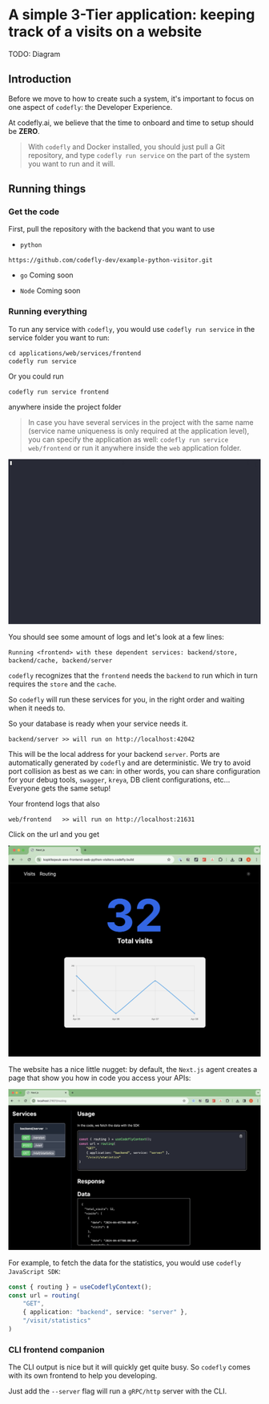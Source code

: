 # A simple 3-Tier application: keeping track of a visits on a website

TODO: Diagram

## Introduction

Before we move to how to create such a system, it's important to focus on one aspect of `codefly`: the Developer Experience.

At codefly.ai, we believe that the time to onboard and time to setup should be **ZERO**.

> With `codefly` and Docker installed, you should just pull a Git repository, and type
> `codefly run service`
> on the part of the system you want to run and it will.


## Running things

### Get the code

First, pull the repository with the backend that you want to use

- `python`
```shell
https://github.com/codefly-dev/example-python-visitor.git
```

- `go`
Coming soon

- `Node`
Coming soon

### Running everything

To run any service with `codefly`, you would use `codefly run service` in the service folder you want to run:

```shell
cd applications/web/services/frontend
codefly run service
```

Or you could run

```shell
codefly run service frontend
```
anywhere inside the project folder

> In case you have several services in the project with the same name (service name uniqueness is only required at the application level), you can specify the application as well:
> `codefly run service web/frontend` or run it anywhere inside the `web` application folder.

![logs](../../assets/images/tutorials/website-visits/run.gif)

You should see some amount of logs and let's look at a few lines:

```shell
Running <frontend> with these dependent services: backend/store, backend/cache, backend/server
```

`codefly` recognizes that the `frontend` needs the `backend` to run which in turn requires the `store` and the `cache`.

So `codefly` will run these services for you, in the right order and waiting when it needs to.

So your database is ready when your service needs it.

```shell
backend/server >> will run on http://localhost:42042
```

This will be the local address for your backend `server`.
Ports are automatically generated by `codefly` and are deterministic.
We try to avoid port collision as best as we can: in other words, you can share configuration for your debug tools, `swagger`, `kreya`, DB client configurations, etc...
Everyone gets the same setup!

Your frontend logs that also
```shell
web/frontend   >> will run on http://localhost:21631
```

Click on the url and you get

![website](../../assets/images/tutorials/website-visits/website.png)

The website has a nice little nugget: by default, the `Next.js` agent creates a page that show you how in code you access your APIs:

![routing](../../assets/images/tutorials/website-visits/routing.png)

For example, to fetch the data for the statistics, you would use `codefly JavaScript SDK`:

```typescript
const { routing } = useCodeflyContext();
const url = routing(
	"GET",
	{ application: "backend", service: "server" },
	"/visit/statistics"
)
```

### CLI frontend companion

The CLI output is nice but it will quickly get quite busy. So `codefly` comes with its own frontend to help you developing.

Just add the `--server` flag will run a `gRPC/http` server with the CLI.
